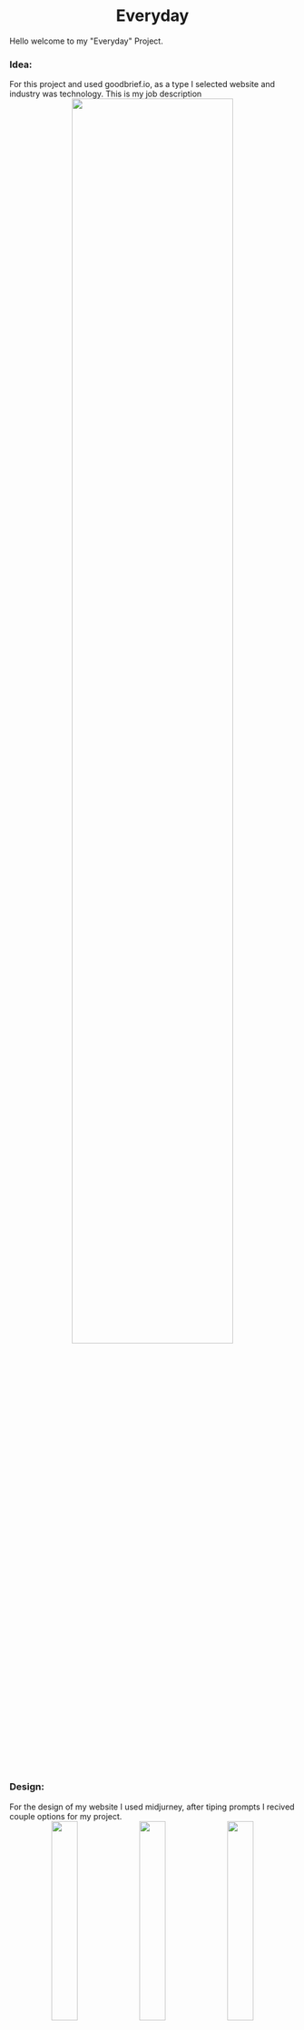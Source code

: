 <h1 align="center">Everyday</h1>

Hello welcome to my "Everyday" Project.

<h3>Idea:</h3>
For this project and used goodbrief.io, as a type I selected website and industry was technology. This is my job description

<div align="center" width="100%">
  <img src="https://github.com/MateuszSojkaCode/Everyday/blob/master/files/goodbrief.png" width="75%">
</div>

<br>

<h3>Design:</h3>
For the design of my website I used midjurney, after tiping prompts I recived couple options for my project.

<br>

<div align="center" width="100%">
  <img src="https://github.com/MateuszSojkaCode/Everyday/blob/master/files/ev_4v1.png" width="30%">  
  <img src="https://github.com/MateuszSojkaCode/Everyday/blob/master/files/ev_4v2.png" width="30%">  
  <img src="https://github.com/MateuszSojkaCode/Everyday/blob/master/files/ev_4v3.png" width="30%">
</div>

<br>

Couple changes to the prompt, couple rerolls, checking of different variants I finally got what I liked, and though that will be ideal for this project.

<div align="center" width="100%">
  <img src="https://github.com/MateuszSojkaCode/Everyday/blob/master/files/ev_ev3.png" width="30%">  
  <img src="https://github.com/MateuszSojkaCode/Everyday/blob/master/files/ev_v1.png" width="30%">  
  <img src="https://github.com/MateuszSojkaCode/Everyday/blob/master/files/ev_v2.png" width="30%">
</div>

<br>

When I had my design and logo ready, it was time go gather some content for my website. For that I used ChatGPT, I asked what kind of sections I need on my website and write content or each sections. 

<br>

When I finally had everything I needed I was time to start coding. And after one week of coding I develop this full responsive website.
     
<div align="center">                                                                                                                                                
  <a href="https://mateuszsojkacode.github.io/Everyday/" align="center" width="100%">Everyday</a>  
</div>       
<div align="center">
<img src="https://github.com/MateuszSojkaCode/Everyday/blob/master/src/img/ED_thumbnail.jpg" width="50%" align="center">
</div>
                                                                                          
<br>
<br>

And I must say that I am satisfied with the end result. There were some difficulties during the process, but nothing serious that I would not be unable to solve with help of google. There also some parts that could work a bit better, there is a room to make some small adjustments. Propably in the nearest future I will come back to this project a fix those small issues that bother me.

Features included:
  - fully responsive
  - animated cards
  - slider
  - dropdown list
                                                                                          
                                                   
